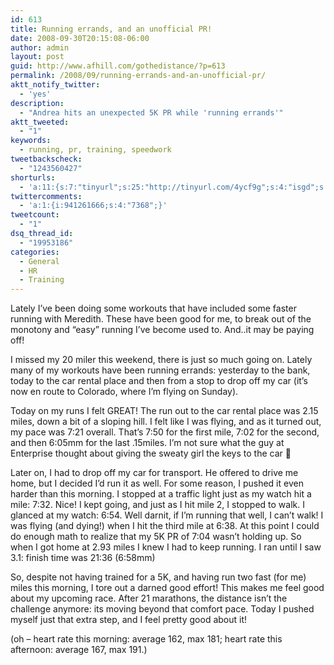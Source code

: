 ```yaml
---
id: 613
title: Running errands, and an unofficial PR!
date: 2008-09-30T20:15:08-06:00
author: admin
layout: post
guid: http://www.afhill.com/gothedistance/?p=613
permalink: /2008/09/running-errands-and-an-unofficial-pr/
aktt_notify_twitter:
  - 'yes'
description:
  - "Andrea hits an unexpected 5K PR while 'running errands'"
aktt_tweeted:
  - "1"
keywords:
  - running, pr, training, speedwork
tweetbackscheck:
  - "1243560427"
shorturls:
  - 'a:11:{s:7:"tinyurl";s:25:"http://tinyurl.com/4ycf9g";s:4:"isgd";s:17:"http://is.gd/fq6p";s:5:"bitly";s:18:"http://bit.ly/dawW";s:5:"snipr";s:22:"http://snipr.com/9trjn";s:5:"snurl";s:22:"http://snurl.com/9trjn";s:7:"snipurl";s:24:"http://snipurl.com/9trjn";s:4:"trim";s:17:"http://tr.im/4kc4";s:5:"adjix";s:207:"(10 Jan 2008 temporary restriction: API requires valid partnerID or partnerEmail key in request. Contact us if this affects you.) Invalid Adjix request. API documentation @ http://web.adjix.com/AdjixAPI.html";s:4:"advu";s:203:"(10 Jan 2008 temporary restriction: API requires valid partnerID or partnerEmail key in request. Contact us if this affects you.) Invalid Adjix request. API documentation @ http://web.ad.vu/AdjixAPI.html";s:4:"zima";s:19:"http://zi.ma/c70ba0";s:9:"permalink";s:81:"http://www.afhill.com/gothedistance/2008/09/running-errands-and-an-unofficial-pr/";}'
twittercomments:
  - 'a:1:{i:941261666;s:4:"7368";}'
tweetcount:
  - "1"
dsq_thread_id:
  - "19953186"
categories:
  - General
  - HR
  - Training
---
```

Lately I&#8217;ve been doing some workouts that have included some faster running with Meredith. These have been good for me, to break out of the monotony and &#8220;easy&#8221; running I&#8217;ve become used to. And..it may be paying off!

I missed my 20 miler this weekend, there is just so much going on. Lately many of my workouts have been running errands: yesterday to the bank, today to the car rental place and then from a stop to drop off my car (it&#8217;s now en route to Colorado, where I&#8217;m flying on Sunday). 

Today on my runs I felt GREAT! The run out to the car rental place was 2.15 miles, down a bit of a sloping hill. I felt like I was flying, and as it turned out, my pace was 7:21 overall. That&#8217;s 7:50 for the first mile, 7:02 for the second, and then 6:05mm for the last .15miles. I&#8217;m not sure what the guy at Enterprise thought about giving the sweaty girl the keys to the car 🙂 

Later on, I had to drop off my car for transport. He offered to drive me home, but I decided I&#8217;d run it as well. For some reason, I pushed it even harder than this morning. I stopped at a traffic light just as my watch hit a mile: 7:32. Nice! I kept going, and just as I hit mile 2, I stopped to walk. I glanced at my watch: 6:54. Well darnit, if I&#8217;m running that well, I can&#8217;t walk! I was flying (and dying!) when I hit the third mile at 6:38. At this point I could do enough math to realize that my 5K PR of 7:04 wasn&#8217;t holding up. So when I got home at 2.93 miles I knew I had to keep running. I ran until I saw 3.1: finish time was 21:36 (6:58mm)

So, despite not having trained for a 5K, and having run two fast (for me) miles this morning, I tore out a darned good effort! This makes me feel good about my upcoming race. After 21 marathons, the distance isn&#8217;t the challenge anymore: its moving beyond that comfort pace. Today I pushed myself just that extra step, and I feel pretty good about it!

(oh &#8211; heart rate this morning: average 162, max 181; heart rate this afternoon: average 167, max 191.)